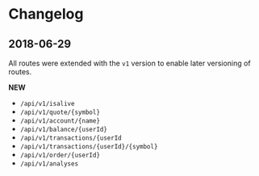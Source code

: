 # Changelog

## 2018-06-29

All routes were extended with the `v1` version to enable later versioning of routes.

**NEW**

* `/api/v1/isalive`
* `/api/v1/quote/{symbol}`
* `/api/v1/account/{name}`
* `/api/v1/balance/{userId}`
* `/api/v1/transactions/{userId`
* `/api/v1/transactions/{userId}/{symbol}`
* `/api/v1/order/{userId}`
* `/api/v1/analyses`
